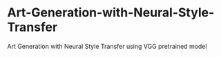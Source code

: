 # Art-Generation-with-Neural-Style-Transfer
Art Generation with Neural Style Transfer using VGG pretrained model
